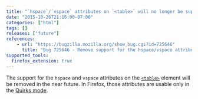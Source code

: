 ```yaml
---
title: "`hspace`/`vspace` attributes on `<table>` will no longer be supported"
date: "2015-10-26T21:16:00-07:00"
categories: ["html"]
tags: []
releases: ["future"]
references:
    - url: "https://bugzilla.mozilla.org/show_bug.cgi?id=725646"
      title: "Bug 725646 - Remove support for the hspace/vspace attributes on table"
supported_tools:
  firefox_extension: true
---
```

The support for the `hspace` and `vspace` attributes on the [`<table>`](https://developer.mozilla.org/docs/Web/HTML/Element/table) element will be removed in the near future. In Firefox, those attributes are usable only in the [Quirks mode](https://developer.mozilla.org/docs/Mozilla_Quirks_Mode_Behavior).
